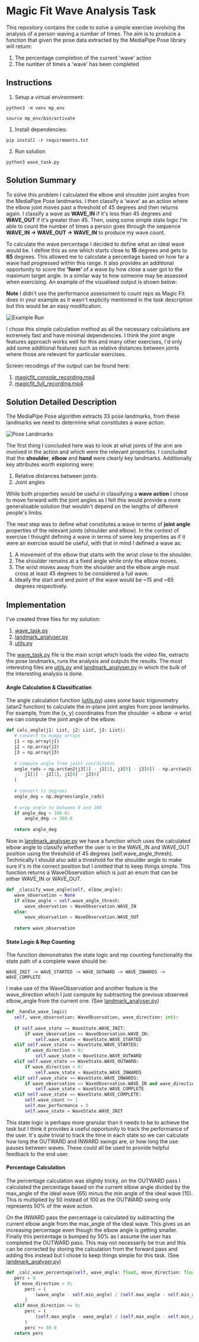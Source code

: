 # Magic Fit Wave Analysis Task

This repository contains the code to solve a simple exercise involving the analysis of a person waving a number of times. The aim is to produce a function that given the pose data extracted by the MediaPipe Pose library will return:

1. The percentage completion of the current 'wave' action
2. The number of times a 'wave' has been completed

## Instructions

1. Setup a virtual environment:

```
python3 -m venv mp_env 
```

```
source mp_env/bin/activate
```

1. Install dependencies:

```
pip install -r requirements.txt
```

2. Run solution

```
python3 wave_task.py
```

## Solution Summary

To solve this problem I calculated the elbow and shoulder joint angles from the MediaPipe Pose landmarks. I then classify a 'wave' as an action where the elbow joint moves past a threshold of 45 degrees and then returns again. I classify a wave as **WAVE_IN** if it's less than 45 degrees and **WAVE_OUT** if it's greater than 45. Then, using some simple state logic I'm able to count the number of times a person goes through the sequence **WAVE_IN -> WAVE_OUT -> WAVE_IN** to produce my wave count.

To calculate the wave percentage I decided to define what an ideal wave would be. I define this as one which starts close to **15** degrees and gets to **65** degrees. This allowed me to calculate a percentage based on how far a wave had progressed within this range. It also provides an additional opportunity to score the **'form'** of a wave by how close a user got to the maximum target angle. In a similar way to how someone may be assessed when exercising. An example of the visualised output is shown below:

**Note** I didn't use the performance assessment to count reps as Magic Fit does in your example as it wasn't explicity mentioned in the task description but this would be an easy modification.

![Example Run](images/example_run.gif)

I chose this simple calculation method as all the necessary calculations are extremely fast and have minimal dependencies. I think the joint angle features approach works well for this and many other exercises, I'd only add some additional features such as relative distances between joints where those are relevant for particular exercises.

Screen recodings of the output can be found here:

1. [magicfit_console_recording.mp4](magicfit_console_recording.mp4)
2. [magicfit_full_recording.mp4](magicfit_full_recording.mp4)

## Solution Detailed Description

The MediaPipe Pose algorithm extracts 33 pose landmarks, from these landmarks we need to determine what constitutes a wave action.

![Pose Landmarks](images/mp_pose.png)

The first thing I concluded here was to look at what joints of the arm are involved in the action and which were the relevant properties. I concluded that the **shoulder**, **elbow** and **hand** were clearly key landmarks. Additionally key attributes worth exploring were:

1. Relative distances between joints
2. Joint angles

While both properties would be useful in classifying a **wave action** I chose to move forward with the joint angles as I felt this would provide a more generalisable solution that wouldn't depend on the lengths of different people's limbs.

The next step was to define what constitutes a wave in terms of **joint angle** properties of the relevant joints (shoulder and elbow). In the context of exercise I thought defining a wave in terms of some key properties as if it were an exercise would be useful, with that in mind I defined a wave as:

1. A movement of the elbow that starts with the wrist close to the shoulder.
2. The shoulder remains at a fixed angle while only the elbow moves.
3. The wrist moves away from the shoulder and the elbow angle must cross at least 45 degrees to be considered a full wave.
4. Ideally the start and end point of the wave would be ~15 and ~65 degrees respectively.

## Implementation

I've created three files for my solution:

1. [wave_task.py](wave_task.py)
2. [landmark_analyser.py](landmark_analyser.py)
3. [utils.py](utils.py)

The [wave_task.py](wave_task.py) file is the main script which loads the video file, extracts the pose landmarks, runs the analysis and outputs the results. The most interesting files are [utils.py](utils.py) and  [landmark_analyser.py](landmark_analyser.py) in which the bulk of the interesting analysis is done.

#### Angle Calculation & Classification

The angle calculation function ([utils.py](utils.py)) uses some basic trigonometry (atan2 function) to calculate the in-plane joint angles from pose landmarks. For example, from the (x, y) coordinates from the shoulder -> elbow -> wrist we can compute the joint angle of the elbow.

```python
def calc_angle(j1: List, j2: List, j3: List):
   # convert to numpy arrays
   j1 = np.array(j1)
   j2 = np.array(j2)
   j3 = np.array(j3)
 
   # compute angle from joint coordinates
   angle_rads = np.arctan2(j3[1] - j2[1], j3[0] - j2[0]) - np.arctan2(
       j1[1] - j2[1], j1[0] - j2[0]
   )
 
   # convert to degrees
   angle_deg = np.degrees(angle_rads)
 
   # wrap angle to between 0 and 180
   if angle_deg > 180.0:
       angle_deg -= 360.0
 
   return angle_deg
```

Now in [landmark_analyser.py](landmark_analyser.py) we have a function which uses the calculated elbow angle to classify whether the user is in the WAVE_IN and WAVE_OUT position using the threshold of 45 degrees (self.wave_angle_thresh). Technically I should also add a threshold for the shoulder angle to make sure it's in the correct position but I omitted that to keep things simple. This function returns a WaveObservation which is just an enum that can be either WAVE_IN or WAVE_OUT.

```python
def _classify_wave_angle(self, elbow_angle):
   wave_observation = None
   if elbow_angle < self.wave_angle_thresh:
       wave_observation = WaveObservation.WAVE_IN
   else:
       wave_observation = WaveObservation.WAVE_OUT
 
   return wave_observation
```

#### State Logic & Rep Counting

The function demonstrates the state logic and rep counting functionality the state path of a complete wave should be:

```
WAVE_INIT -> WAVE_STARTED -> WAVE_OUTWARD -> WAVE_INWARDS -> WAVE_COMPLETE
```

I make use of the WaveObservation and another feature is the wave_direction which I just compute by subtracting the previous observed elbow_angle from the current one. (See [landmark_analyser.py](landmark_analyser.py))

```python
def _handle_wave_logic(
   self, wave_observation: WaveObservation, wave_direction: int):
  
   if self.wave_state == WaveState.WAVE_INIT:
       if wave_observation == WaveObservation.WAVE_IN:
           self.wave_state = WaveState.WAVE_STARTED
   elif self.wave_state == WaveState.WAVE_STARTED:
       if wave_direction > 0:
           self.wave_state = WaveState.WAVE_OUTWARD
   elif self.wave_state == WaveState.WAVE_OUTWARD:
       if wave_direction < 0:
           self.wave_state = WaveState.WAVE_INWARDS
   elif self.wave_state == WaveState.WAVE_INWARDS:
       if wave_observation == WaveObservation.WAVE_IN and wave_direction == 0:
           self.wave_state = WaveState.WAVE_COMPLETE
   elif self.wave_state == WaveState.WAVE_COMPLETE:
       self.wave_count += 1
       self.max_performance = 0
       self.wave_state = WaveState.WAVE_INIT
```

This state logic is perhaps more granular than it needs to be to achieve the task but I think it provides a useful opportunity to track the performance of the user. It's quite trivial to track the time in each state so we can calculate how long the OUTWARD and INWARD swings are, or how long the use pauses between waves. These could all be used to provide helpful feedback to the end user.

#### Percentage Calculation

The percentage calculation was slightly tricky, on the OUTWARD pass I calculated the percentage based on the current elbow angle divided by the max_angle of the ideal wave (65) minus the min angle of the ideal wave (15). This is multiplied by 50 instead of 100 as the OUTWARD swing only represents 50% of the wave action.

On the INWARD pass the percentage is calculated by subtracting the current elbow angle from the max_angle of the ideal wave. This gives us an increasing percentage even though the elbow angle is getting smaller. Finally this percentage is bumped by 50% as I assume the user has completed the OUTWARD pass. This may not necessarily be true and this can be corrected by storing the calculation from the forward pass and adding this instead but I chose to keep things simple for this task. (See [landmark_analyser.py](landmark_analyser.py))

```python
def _calc_wave_percentage(self, wave_angle: float, move_direction: float) -> float:
   perc = 0
   if move_direction > 0:
       perc = (
           (wave_angle - self.min_angle) / (self.max_angle - self.min_angle) * 50.0
       )
   elif move_direction <= 0:
       perc = (
           (self.max_angle - wave_angle) / (self.max_angle - self.min_angle) * 50.0
       )
       perc += 50.0
   return perc
```
